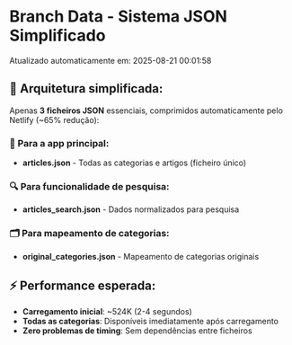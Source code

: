 # Branch Data - Sistema JSON Simplificado
Atualizado automaticamente em: 2025-08-21 00:01:58

## 🎯 Arquitetura simplificada:
Apenas **3 ficheiros JSON** essenciais, comprimidos automaticamente pelo Netlify (~65% redução):

### 📱 Para a app principal:
- **articles.json** - Todas as categorias e artigos (ficheiro único)

### 🔍 Para funcionalidade de pesquisa:
- **articles_search.json** - Dados normalizados para pesquisa

### 🗂️ Para mapeamento de categorias:
- **original_categories.json** - Mapeamento de categorias originais

## ⚡ Performance esperada:
- **Carregamento inicial**: ~524K (2-4 segundos)
- **Todas as categorias**: Disponíveis imediatamente após carregamento
- **Zero problemas de timing**: Sem dependências entre ficheiros
